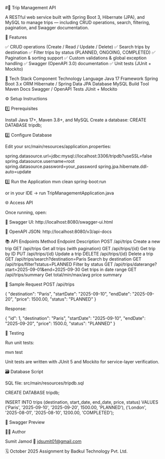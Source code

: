 
#🧳 Trip Management API

A RESTful web service built with Spring Boot 3, Hibernate (JPA), and MySQL to manage trips — including CRUD operations, search, filtering, pagination, and Swagger documentation.





🚀 Features

✅ CRUD operations (Create / Read / Update / Delete)
✅ Search trips by destination
✅ Filter trips by status (PLANNED, ONGOING, COMPLETED)
✅ Pagination & sorting support
✅ Custom validations & global exception handling
✅ Swagger (OpenAPI 3.0) documentation
✅ Unit tests (JUnit + Mockito)



🧠 Tech Stack
Component	Technology
Language	Java 17
Framework	Spring Boot 3.x
ORM	Hibernate / Spring Data JPA
Database	MySQL
Build Tool	Maven
Docs	Swagger / OpenAPI
Tests	JUnit + Mockito



⚙️ Setup Instructions

1️⃣ Prerequisites

Install Java 17+, Maven 3.8+, and MySQL
Create a database:
CREATE DATABASE tripdb;



2️⃣ Configure Database

Edit your src/main/resources/application.properties:

spring.datasource.url=jdbc:mysql://localhost:3306/tripdb?useSSL=false
spring.datasource.username=root
spring.datasource.password=your_password
spring.jpa.hibernate.ddl-auto=update

3️⃣ Run the Application
mvn clean spring-boot:run


or in your IDE → run TripManagementApplication.java

🌐 Access API

Once running, open:

🧭 Swagger UI: http://localhost:8080/swagger-ui.html

📄 OpenAPI JSON: http://localhost:8080/v3/api-docs

📚 API Endpoints
Method	Endpoint	Description
POST	/api/trips	Create a new trip
GET	/api/trips	Get all trips (with pagination)
GET	/api/trips/{id}	Get trip by ID
PUT	/api/trips/{id}	Update a trip
DELETE	/api/trips/{id}	Delete a trip
GET	/api/trips/search?destination=Paris	Search by destination
GET	/api/trips/filter?status=PLANNED	Filter by status
GET	/api/trips/daterange?start=2025-09-01&end=2025-09-30	Get trips in date range
GET	/api/trips/summary	Get total/min/max/avg price summary


🧾 Sample Request
POST /api/trips

{
  "destination": "Paris",
  "startDate": "2025-09-10",
  "endDate": "2025-09-20",
  "price": 1500.00,
  "status": "PLANNED"
}


Response:

{
  "id": 1,
  "destination": "Paris",
  "startDate": "2025-09-10",
  "endDate": "2025-09-20",
  "price": 1500.0,
  "status": "PLANNED"
}

🧪 Testing

Run unit tests:

mvn test


Unit tests are written with JUnit 5 and Mockito for service-layer verification.

🗃️ Database Script

SQL file: src/main/resources/tripdb.sql

CREATE DATABASE tripdb;

INSERT INTO trips (destination, start_date, end_date, price, status)
VALUES
('Paris', '2025-09-10', '2025-09-20', 1500.00, 'PLANNED'),
('London', '2025-08-01', '2025-08-10', 1200.00, 'COMPLETED');

📸 Swagger Preview

👨‍💻 Author

Sumit Jamod
📧 jdsumit01@gmail.com

🗓️ October 2025
Assignment by Badkul Technology Pvt. Ltd.
